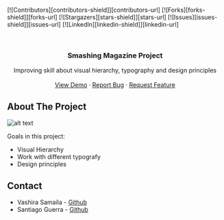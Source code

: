 <!--
*** Thanks for checking out this README Template. If you have a suggestion that would
*** make this better, please fork the repo and create a pull request or simply open
*** an issue with the tag "enhancement".
*** Thanks again! Now go create something AMAZING! :D
-->





<!-- PROJECT SHIELDS -->
<!--
*** I'm using markdown "reference style" links for readability.
*** Reference links are enclosed in brackets [ ] instead of parentheses ( ).
*** See the bottom of this document for the declaration of the reference variables
*** for contributors-url, forks-url, etc. This is an optional, concise syntax you may use.
*** https://www.markdownguide.org/basic-syntax/#reference-style-links
-->
[![Contributors][contributors-shield]][contributors-url]
[![Forks][forks-shield]][forks-url]
[![Stargazers][stars-shield]][stars-url]
[![Issues][issues-shield]][issues-url]
[![LinkedIn][linkedin-shield]][linkedin-url]



<!-- PROJECT LOGO -->
<br />
<p align="center">
  <h3 align="center">Smashing Magazine Project</h3>

  <p align="center">
    Improving skill about visual hierarchy, typography and design principles
    <br />
    <br />
    <a href="#">View Demo</a>
    ·
    <a href="#">Report Bug</a>
    ·
    <a href="#">Request Feature</a>
  </p>
</p>


<!-- ABOUT THE PROJECT -->
## About The Project

![alt text](https://imagensn.com/images/2019/09/23/Anotacion-2019-09-23-170757.png "Logo Title Text 1")

Goals in this project:
* Visual Hierarchy
* Work with different typografy
* Design principles


<!-- CONTACT -->
## Contact

* Vashira Samaila - [Github](https://github.com/Vashiramusa)
* Santiago Guerra - [Github](https://github.com/SantiagoGuerra)




